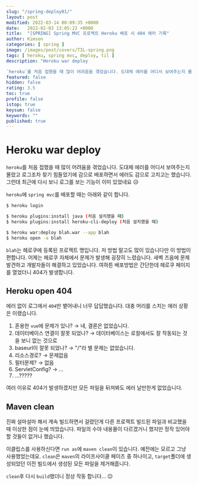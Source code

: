 ```yaml
---
slug: "/spring-deploy01/"
layout: post
modified: 2022-03-14 00:09:35 +0000
date:   2022-02-03 13:05:22 +0000
title:  "[SPRING] Spring MVC 프로젝트 Heroku 배포 시 404 에러 기록"
author: Kimson
categories: [ spring ]
image: /images/post/covers/TIL-spring.png
tags: [ heroku, spring mvc, deploy, til ]
description: "Heroku war deploy

`heroku`를 처음 접했을 때 많이 어려움을 겪었습니다. 도대체 에러를 어디서 보여주는지 몰랐고 로그조차 찾기 힘들었기에 감으로 배포하면서 에러도 감으로 고치고는 했습니다. 그런데 최근에 다시 보니 로그를 보는 기능이 이미 있었네요 😥"
featured: false
hidden: false
rating: 3.5
toc: true
profile: false
istop: true
keysum: false
keywords: ""
published: true
---
```


# Heroku war deploy

`heroku`를 처음 접했을 때 많이 어려움을 겪었습니다. 도대체 에러를 어디서 보여주는지 몰랐고 로그조차 찾기 힘들었기에 감으로 배포하면서 에러도 감으로 고치고는 했습니다. 그런데 최근에 다시 보니 로그를 보는 기능이 이미 있었네요 😥

`heroku`에 `spring mvc`를 배포할 때는 아래와 같이 합니다.

```bash
$ heroku login

$ heroku plugins:install java (처음 설치했을 때)
$ heroku plugins:install heroku-cli-deploy (처음 설치했을 때)

$ heroku war:deploy blah.war --app blah
$ heroku open -a blah
```

`blah`는 헤로쿠에 등록된 프로젝트 명입니다. 저 방법 말고도 많이 있습니다만 이 방법이 편합니다. 어제는 헤로쿠 자체에서 문제가 발생해 굉장히 느렸습니다. 새벽 즈음에 문제 발견하고 개발자들이 해결하고 있었습니다. 여하튼 배포방법은 간단한데 헤로쿠 페이지를 열었더니 404가 발생합니다.

## Heroku open 404

에러 없이 로그에서 `404`만 뱉어내니 너무 답답했습니다. 대충 머리를 스치는 에러 상황은 이랬습니다.

1. 혼용한 `vue`에 문제가 있나? → 네, 결론은 없었습니다.
2. 데이터베이스 연결이 잘못 되었나? → 데이터베이스는 로컬에서도 잘 작동되는 것을 보니 없는 것으로
3. baseurl이 잘못 되었나? → "/"라 별 문제는 없었습니다.
4. 리소스경로? → 문제없음
5. 필터문제? → 없음
6. ServletConfig? → ...
7. ...?????

여러 이유로 404가 발생하겠지만 모든 파일을 뒤져봐도 에러 날만한게 없었습니다.

## Maven clean

진짜 설마설마 해서 계속 빌드하면서 걸렸던게 다른 프로젝트 빌드된 파일과 비교했을 때 이상한 점이 눈에 띄었습니다. 파일의 수야 내용물이 다르겠거니 했지만 정작 있어야할 것들이 없거나 했습니다.

이클립스를 사용하신다면 `run as`에 `maven clean`이 있습니다. 예전에는 모르고 그냥 사용했었는데요. `clean`은 `maven`의 라이프사이클 페이즈 중 하나이고, `target`폴더에 생성되었던 이전 빌드에서 생성된 모든 파일을 제거해줍니다.

`clean`후 다시 `build`했더니 정상 작동 합니다... 😐
